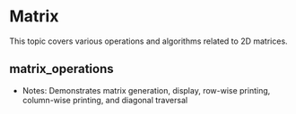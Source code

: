 # Matrix

This topic covers various operations and algorithms related to 2D matrices.

## matrix_operations
- Notes: Demonstrates matrix generation, display, row-wise printing, column-wise printing, and diagonal traversal
